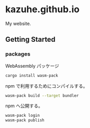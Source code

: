 # kazuhe.github.io

My website.

## Getting Started

### packages

WebAssembly パッケージ

```bash
cargo install wasm-pack
```

npm で利用するためにコンパイルする。

```bash
wasm-pack build --target bundler
```

npm へ公開する。

```bash
wasm-pack login
wasm-pack publish
```
